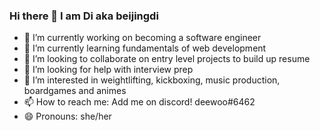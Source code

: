 ### Hi there 👋 I am Di aka beijingdi


- 🔭 I’m currently working on becoming a software engineer
- 🌱 I’m currently learning fundamentals of web development
- 👯 I’m looking to collaborate on entry level projects to build up resume
- 🤔 I’m looking for help with interview prep
- 👀 I’m interested in weightlifting, kickboxing, music production, boardgames and animes
- 📫 How to reach me: Add me on discord! deewoo#6462
- 😄 Pronouns: she/her
